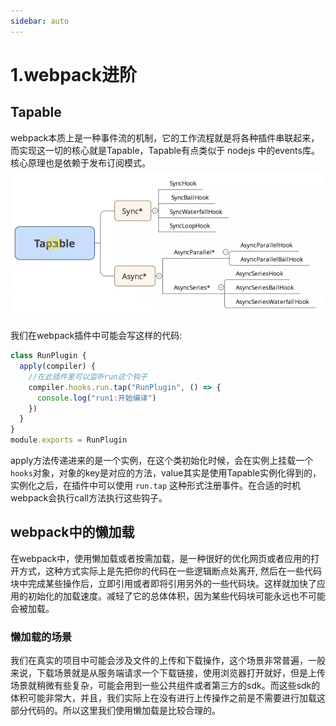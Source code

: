 ```yaml
---
sidebar: auto
---
```


# 1.webpack进阶

## Tapable

webpack本质上是一种事件流的机制，它的工作流程就是将各种插件串联起来，而实现这一切的核心就是Tapable，Tapable有点类似于 nodejs 中的events库。核心原理也是依赖于发布订阅模式。
![tapable](../images/webpack/04.png)


我们在webpack插件中可能会写这样的代码:
```js
class RunPlugin {
  apply(compiler) {
    //在此插件里可以监听run这个钩子
    compiler.hooks.run.tap("RunPlugin", () => {
      console.log("run1:开始编译")
    })
  }
}
module.exports = RunPlugin
```

apply方法传递进来的是一个实例，在这个类初始化时候，会在实例上挂载一个`hooks`对象，对象的key是对应的方法，value其实是使用Tapable实例化得到的，实例化之后，在插件中可以使用 `run.tap` 这种形式注册事件。在合适的时机webpack会执行call方法执行这些钩子。




## webpack中的懒加载

在webpack中，使用懒加载或者按需加载，是一种很好的优化网页或者应用的打开方式，这种方式实际上是先把你的代码在一些逻辑断点处离开, 然后在一些代码块中完成某些操作后，立即引用或者即将引用另外的一些代码块。这样就加快了应用的初始化的加载速度。减轻了它的总体体积，因为某些代码块可能永远也不可能会被加载。

### 懒加载的场景
我们在真实的项目中可能会涉及文件的上传和下载操作，这个场景非常普遍，一般来说，下载场景就是从服务端请求一个下载链接，使用浏览器打开就好，但是上传场景就稍微有些复杂，可能会用到一些公共组件或者第三方的sdk。而这些sdk的体积可能非常大，并且，我们实际上在没有进行上传操作之前是不需要进行加载这部分代码的。所以这里我们使用懒加载是比较合理的。





